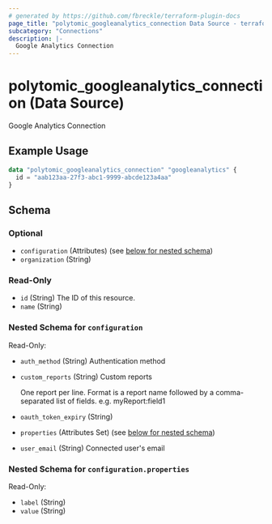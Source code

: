 ```yaml
---
# generated by https://github.com/fbreckle/terraform-plugin-docs
page_title: "polytomic_googleanalytics_connection Data Source - terraform-provider-polytomic"
subcategory: "Connections"
description: |-
  Google Analytics Connection
---
```


# polytomic_googleanalytics_connection (Data Source)

Google Analytics Connection

## Example Usage

```terraform
data "polytomic_googleanalytics_connection" "googleanalytics" {
  id = "aab123aa-27f3-abc1-9999-abcde123a4aa"
}
```

<!-- schema generated by tfplugindocs -->
## Schema

### Optional

- `configuration` (Attributes) (see [below for nested schema](#nestedatt--configuration))
- `organization` (String)

### Read-Only

- `id` (String) The ID of this resource.
- `name` (String)

<a id="nestedatt--configuration"></a>
### Nested Schema for `configuration`

Read-Only:

- `auth_method` (String) Authentication method
- `custom_reports` (String) Custom reports

    One report per line. Format is a report name followed by a comma-separated list of fields. e.g. myReport:field1
- `oauth_token_expiry` (String)
- `properties` (Attributes Set) (see [below for nested schema](#nestedatt--configuration--properties))
- `user_email` (String) Connected user's email

<a id="nestedatt--configuration--properties"></a>
### Nested Schema for `configuration.properties`

Read-Only:

- `label` (String)
- `value` (String)


